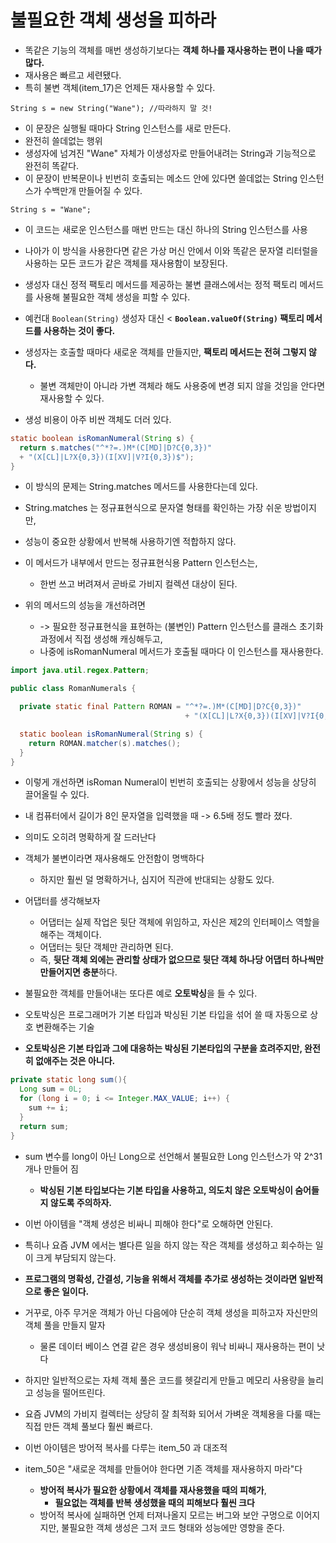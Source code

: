 # 불필요한 객체 생성을 피하라 

- 똑같은 기능의 객체를 매번 생성하기보다는 **객체 하나를 재사용하는 편이 나을 때가 많다.**
- 재사용은 빠르고 세련됐다. 
- 특히 불변 객체(item_17)은 언제든 재사용할 수 있다.

`String s = new String("Wane"); //따라하지 말 것!`

- 이 문장은 실행될 때마다 String 인스턴스를 새로 만든다.
- 완전히 쓸데없는 행위
- 생성자에 넘겨진 "Wane" 자체가 이생성자로 만들어내려는 String과 기능적으로 완전히 똑같다.
- 이 문장이 반복문이나 빈번히 호출되는 메소드 안에 있다면 쓸데없는 String 인스턴스가 수백만개 만들어질 수 있다.

`String s = "Wane";`

- 이 코드는 새로운 인스턴스를 매번 만드는 대신 하나의 String 인스턴스를 사용
- 나아가 이 방식을 사용한다면 같은 가상 머신 안에서 이와 똑같은 문자열 리터럴을 사용하는 모든 코드가 같은 객체를 재사용함이 보장된다.

- 생성자 대신 정적 팩토리 메서드를 제공하는 불변 클래스에서는 정적 팩토리 메서드를 사용해 불필요한 객체 생성을 피할 수 있다.
- 예컨대 `Boolean(String)` 생성자 대신 < **`Boolean.valueOf(String)` 팩토리 메서드를 사용하는 것이 좋다.**
- 생성자는 호출할 때마다 새로운 객체를 만들지만, **팩토리 메서드는 전혀 그렇지 않다.**
  - 불변 객체만이 아니라 가변 객체라 해도 사용중에 변경 되지 않을 것임을 안다면 재사용할 수 있다. 
- 생성 비용이 아주 비싼 객체도 더러 있다. 

```java
static boolean isRomanNumeral(String s) {
  return s.matches("^*?=.)M*(C[MD]|D?C{0,3})" 
  + "(X[CL]|L?X{0,3})(I[XV]|V?I{0,3})$");
}
```

- 이 방식의 문제는 String.matches 메서드를 사용한다는데 있다. 
- String.matches 는 정규표현식으로 문자열 형태를 확인하는 가장 쉬운 방법이지만, 
- 성능이 중요한 상황에서 반복해 사용하기엔 적합하지 않다.
- 이 메서드가 내부에서 만드는 정규표현식용 Pattern 인스턴스는,
  - 한번 쓰고 버려져서 곧바로 가비지 컬렉션 대상이 된다.

- 위의 메서드의 성능을 개선하려면 
  - -> 필요한 정규표현식을 표현하는 (불변인) Pattern 인스턴스를 클래스 초기화 과정에서 직접 생성해 캐싱해두고,
  - 나중에 isRomanNumeral 메서드가 호출될 때마다 이 인스턴스를 재사용한다.

```java
import java.util.regex.Pattern;

public class RomanNumerals {

  private static final Pattern ROMAN = "^*?=.)M*(C[MD]|D?C{0,3})"
                                       + "(X[CL]|L?X{0,3})(I[XV]|V?I{0,3})$";

  static boolean isRomanNumeral(String s) {
    return ROMAN.matcher(s).matches();
  }
}
```

- 이렇게 개선하면 isRoman Numeral이 빈번히 호출되는 상황에서 성능을 상당히 끌어올릴 수 있다.
- 내 컴퓨터에서 길이가 8인 문자열을 입력했을 때 -> 6.5배 정도 빨라 졌다.
- 의미도 오히려 명확하게 잘 드러난다


- 객체가 불변이라면 재사용해도 안전함이 명백하다
  - 하지만 훨씬 덜 명확하거나, 심지어 직관에 반대되는 상황도 있다.
- 어댑터를 생각해보자
  - 어댑터는 실제 작업은 뒷단 객체에 위임하고, 자신은 제2의 인터페이스 역할을 해주는 객체이다.
  - 어댑터는 뒷단 객체만 관리하면 된다.
  - 즉, **뒷단 객체 외에는 관리할 상태가 없으므로 뒷단 객체 하나당 어댑터 하나씩만 만들어지면 충분**하다. 


- 불필요한 객체를 만들어내는 또다른 예로 **오토박싱**을 들 수 있다.
- 오토박싱은 프로그래머가 기본 타입과 박싱된 기본 타입을 섞어 쓸 때 자동으로 상호 변환해주는 기술
- **오토박싱은 기본 타입과 그에 대응하는 박싱된 기본타입의 구분을 흐려주지만, 완전히 없애주는 것은 아니다.**

```java
private static long sum(){
  Long sum = 0L;
  for (long i = 0; i <= Integer.MAX_VALUE; i++) {
    sum += i;
  }
  return sum;
}
```
- sum 변수를 long이 아닌 Long으로 선언해서 불필요한 Long 인스턴스가 약 2^31개나 만들어 짐 
  - **박싱된 기본 타입보다는 기본 타입을 사용하고, 의도치 않은 오토박싱이 숨어들지 않도록 주의하자.**

- 이번 아이템을 "객체 생성은 비싸니 피해야 한다"로 오해하면 안된다.
- 특히나 요즘 JVM 에서는 별다른 일을 하지 않는 작은 객체를 생성하고 회수하는 일이 크게 부담되지 않는다.
- **프로그램의 명확성, 간결성, 기능을 위해서 객체를 추가로 생성하는 것이라면 일반적으로 좋은 일이다.** 

- 거꾸로, 아주 무거운 객체가 아닌 다음에야 단순히 객체 생성을 피하고자 자신만의 객체 풀을 만들지 말자 
  - 물론 데이터 베이스 연결 같은 경우 생성비용이 워낙 비싸니 재사용하는 편이 낫다

- 하지만 일반적으로는 자체 객체 풀은 코드를 헷갈리게 만들고 메모리 사용량을 늘리고 성능을 떨어뜨린다.
- 요즘 JVM의 가비지 컬렉터는 상당히 잘 최적화 되어서 가벼운 객체용을 다룰 때는 직접 만든 객체 풀보다 훨씬 빠르다.

- 이번 아이템은 방어적 복사를 다루는 item_50 과 대조적
- item_50은 "새로운 객체를 만들어야 한다면 기존 객체를 재사용하지 마라"다
  - **방어적 복사가 필요한 상황에서 객체를 재사용했을 때의 피해가**,
    - **필요없는 객체를 반복 생성했을 때의 피해보다 훨씬 크다**
  - 방어적 복사에 실패하면 언제 터져나올지 모르는 버그와 보안 구멍으로 이어지지만, 불필요한 객체 생성은 그저 코드 형태와 성능에만 영향을 준다.